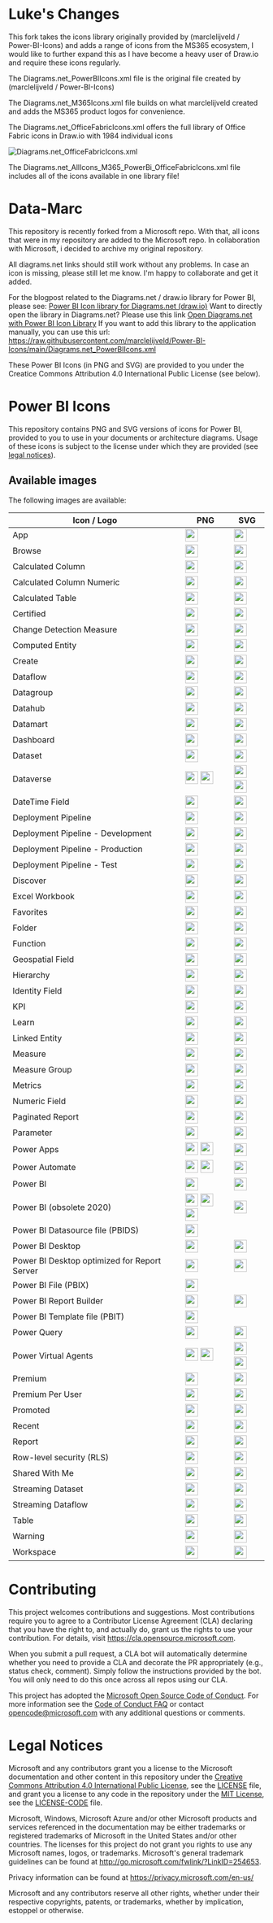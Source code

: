 # Luke's Changes
This fork takes the icons library originally provided by (marclelijveld / Power-BI-Icons) and adds a range of icons from the MS365 ecosystem, I would like to further expand this as I have become a heavy user of Draw.io and require these icons regularly.

The Diagrams.net_PowerBIIcons.xml file is the original file created by (marclelijveld / Power-BI-Icons)

The Diagrams.net_M365Icons.xml file builds on what marclelijveld created and adds the MS365 product logos for convenience.

The Diagrams.net_OfficeFabricIcons.xml offers the full library of Office Fabric icons in Draw.io with 1984 individual icons

![Diagrams.net_OfficeFabricIcons.xml](https://user-images.githubusercontent.com/33621585/235295536-96ec3f28-3e25-4295-b856-65dff9bc0c84.png)

The Diagrams.net_AllIcons_M365_PowerBi_OfficeFabricIcons.xml file includes all of the icons available in one library file!

# Data-Marc
This repository is recently forked from a Microsoft repo. With that, all icons that were in my repository are added to the Microsoft repo. 
In collaboration with Microsoft, i decided to archive my original repository. 

All diagrams.net links should still work without any problems. 
In case an icon is missing, please still let me know. I'm happy to collaborate and get it added. 

For the blogpost related to the Diagrams.net / draw.io library for Power BI, please see: 
[Power BI Icon library for Diagrams.net (draw.io)](https://data-marc.com/2021/06/30/power-bi-icon-library-now-includes-official-icons-to-use-in-draw-io-diagrams-net/)
Want to directly open the library in Diagrams.net? Please use this link [Open Diagrams.net with Power BI Icon Library](https://app.diagrams.net/?splash=0&clibs=Uhttps%3A%2F%2Fraw.githubusercontent.com%2Fmarclelijveld%2FPower-BI-Icons%2Fmaster%2FDiagrams.net_PowerBIIcons.xml) If you want to add this library to the application manually, you can use this url: https://raw.githubusercontent.com/marclelijveld/Power-BI-Icons/main/Diagrams.net_PowerBIIcons.xml 



These Power BI Icons (in PNG and SVG) are provided to you under the Creatice Commons Attribution 4.0 International Public License (see below).
# Power BI Icons

This repository contains PNG and SVG versions of icons for Power BI, provided to you to use in your documents or architecture diagrams.
Usage of these icons is subject to the license under which they are provided (see [legal notices](#legal-notices)).

## Available images
The following images are available:

|Icon / Logo|PNG|SVG|
|--|--|--|
|App|<a href="PNG/App.png"><img src="PNG/App.png" height="25"/></a>|<a href="SVG/App.svg"><img src="SVG/App.svg" height="25"/></a>|
|Browse|<a href="PNG/Browse.png"><img src="PNG/Browse.png" height="25"/></a>|<a href="SVG/Browse.svg"><img src="SVG/Browse.svg" height="25"/></a>|
|Calculated Column|<a href="PNG/Calculated-Column.png"><img src="PNG/Calculated-Column.png" height="25"/></a>|<a href="SVG/Calculated-Column.svg"><img src="SVG/Calculated-Column.svg" height="25"/></a>|
|Calculated Column Numeric|<a href="PNG/Calculated-Column-Numeric.png"><img src="PNG/Calculated-Column-Numeric.png" height="25"/></a>|<a href="SVG/Calculate-Column-Numeric.svg"><img src="SVG/Calculated-Column-Numeric.svg" height="25"/></a>|
|Calculated Table|<a href="PNG/Calculated-Table.png"><img src="PNG/Calculated-Table.png" height="25"/></a>|<a href="SVG/Calculated-Table.svg"><img src="SVG/Calculated-Table.svg" height="25"/></a>|
|Certified|<a href="PNG/Certified.png"><img src="PNG/Certified.png" height="25"/></a>|<a href="SVG/Certified.svg"><img src="SVG/Certified.svg" height="25"/></a>|
|Change Detection Measure|<a href="PNG/Change-Detection-Measure.png"><img src="PNG/Change-Detection-Measure.png" height="25"/></a>|<a href="SVG/Change-Detection-Measure.svg"><img src="SVG/Change-Detection-Measure.svg" height="25"/></a>|
|Computed Entity|<a href="PNG/Computed-Entity.png"><img src="PNG/Computed-Entity.png" height="25"/></a>|<a href="SVG/Computed-Entity.svg"><img src="SVG/Computed-Entity.svg" height="25"/></a>|
|Create|<a href="PNG/Create.png"><img src="PNG/Create.png" height="25"/></a>|<a href="SVG/Create.svg"><img src="SVG/Create.svg" height="25"/></a>|
|Dataflow|<a href="PNG/Dataflow.png"><img src="PNG/Dataflow.png" height="25"/></a>|<a href="SVG/Dataflow.svg"><img src="SVG/Dataflow.svg" height="25"/></a>|
|Datagroup|<a href="PNG/Datagroup.png"><img src="PNG/Datagroup.png" height="25"/></a>|<a href="SVG/Datagroup.svg"><img src="SVG/Datagroup.svg" height="25"/></a>|
|Datahub|<a href="PNG/Datahub.png"><img src="PNG/Datahub.png" height="25"/></a>|<a href="SVG/Datahub.svg"><img src="SVG/Datahub.svg" height="25"/></a>|
|Datamart|<a href="PNG/Datamart.png"><img src="PNG/Datamart.png" height="25"/></a>|<a href="SVG/Datamart.svg"><img src="SVG/Datamart.svg" height="25"/></a>|
|Dashboard|<a href="PNG/Dashboard.png"><img src="PNG/Dashboard.png" height="25"/></a>|<a href="SVG/Dashboard.svg"><img src="SVG/Dashboard.svg" height="25"/></a>|
|Dataset|<a href="PNG/Dataset.png"><img src="PNG/Dataset.png" height="25"/></a>|<a href="SVG/Dataset.svg"><img src="SVG/Dataset.svg" height="25"/></a>|
|Dataverse|<a href="PNG/Dataverse.png"><img src="PNG/Dataverse.png" height="25"/></a>&nbsp;<a href="PNG/Dataverse-Colored.png"><img src="PNG/Dataverse-Colored.png" height="25"/></a>|<a href="SVG/Dataverse.svg"><img src="SVG/Dataverse.svg" height="25"/></a>&nbsp;<a href="SVG/Dataverse-Colored.svg"><img src="SVG/Dataverse-Colored.svg" height="25"/></a>|
|DateTime Field|<a href="PNG/DateTime-Field.png"><img src="PNG/DateTime-Field.png" height="25"/></a>|<a href="SVG/DateTime-Field.svg"><img src="SVG/DateTime-Field.svg" height="25"/></a>|
|Deployment Pipeline|<a href="PNG/Deployment-Pipeline.png"><img src="PNG/Deployment-Pipeline.png" height="25"/></a>|<a href="SVG/Deployment-Pipeline.svg"><img src="SVG/Deployment-Pipeline.svg" height="25"/></a>|
|Deployment Pipeline - Development|<a href="PNG/Deployment-Pipeline-Development.png"><img src="PNG/Deployment-Pipeline-Development.png" height="25"/></a>|<a href="SVG/Deployment-Pipeline-Development.svg"><img src="SVG/Deployment-Pipeline-Development.svg" height="25"/></a>|
|Deployment Pipeline - Production|<a href="PNG/Deployment-Pipeline-Production.png"><img src="PNG/Deployment-Pipeline-Production.png" height="25"/></a>|<a href="SVG/Deployment-Pipeline-Production.svg"><img src="SVG/Deployment-Pipeline-Production.svg" height="25"/></a>|
|Deployment Pipeline - Test|<a href="PNG/Deployment-Pipeline-Test.png"><img src="PNG/Deployment-Pipeline-Test.png" height="25"/></a>|<a href="SVG/Deployment-Pipeline-Test.svg"><img src="SVG/Deployment-Pipeline-Test.svg" height="25"/></a>|
|Discover|<a href="PNG/Discover.png"><img src="PNG/Discover.png" height="25"/></a>|<a href="SVG/Discover.svg"><img src="SVG/Discover.svg" height="25"/></a>|
|Excel Workbook|<a href="PNG/Excel-Workbook.png"><img src="PNG/Excel-Workbook.png" height="25"/></a>|<a href="SVG/Excel-Workbook.svg"><img src="SVG/Excel-Workbook.svg" height="25"/></a>|
|Favorites|<a href="PNG/Favorites.png"><img src="PNG/Favorites.png" height="25"/></a>|<a href="SVG/Favorites.svg"><img src="SVG/Favorites.svg" height="25"/></a>|
|Folder|<a href="PNG/Folder.png"><img src="PNG/Folder.png" height="25"/></a>|<a href="SVG/Folder.svg"><img src="SVG/Folder.svg" height="25"/></a>|
|Function|<a href="PNG/Function.png"><img src="PNG/Function.png" height="25"/></a>|<a href="SVG/Function.svg"><img src="SVG/Function.svg" height="25"/></a>|
|Geospatial Field|<a href="PNG/Geospatial-Field.png"><img src="PNG/Geospatial-Field.png" height="25"/></a>|<a href="SVG/Geospatial-Field.svg"><img src="SVG/Geospatial-Field.svg" height="25"/></a>|
|Hierarchy|<a href="PNG/Hierarchy.png"><img src="PNG/Hierarchy.png" height="25"/></a>|<a href="SVG/Hierarchy.svg"><img src="SVG/Hierarchy.svg" height="25"/></a>|
|Identity Field|<a href="PNG/Identity-Field.png"><img src="PNG/Identity-Field.png" height="25"/></a>|<a href="SVG/Identity-Field.svg"><img src="SVG/Identity-Field.svg" height="25"/></a>|
|KPI|<a href="PNG/KPI.png"><img src="PNG/KPI.png" height="25"/></a>|<a href="SVG/KPI.svg"><img src="SVG/KPI.svg" height="25"/></a>|
|Learn|<a href="PNG/Learn.png"><img src="PNG/Learn.png" height="25"/></a>|<a href="SVG/Learn.svg"><img src="SVG/Learn.svg" height="25"/></a>|
|Linked Entity|<a href="PNG/Linked-Entity.png"><img src="PNG/Linked-Entity.png" height="25"/></a>|<a href="SVG/Linked-Entity.svg"><img src="SVG/Linked-Entity.svg" height="25"></a>|
|Measure|<a href="PNG/Measure.png"><img src="PNG/Measure.png" height="25"/></a>|<a href="SVG/Measure.svg"><img src="SVG/Measure.svg" height="25"/></a>|
|Measure Group|<a href="PNG/Measure-Group.png"><img src="PNG/Measure-Group.png" height="25"/></a>|<a href="SVG/Measure-Group.svg"><img src="SVG/Measure-Group.svg" height="25"/></a>|
|Metrics|<a href="PNG/Metrics.png"><img src="PNG/Metrics.png" height="25"/></a>|<a href="SVG/Metrics.svg"><img src="SVG/Metrics.svg" height="25"/></a>|
|Numeric Field|<a href="PNG/Numeric-Field.png"><img src="PNG/Numeric-Field.png" height="25"/></a>|<a href="SVG/Numeric-Field.svg"><img src="SVG/Numeric-Field.svg" height="25"/></a>|
|Paginated Report|<a href="PNG/Paginated-Report.png"><img src="PNG/Paginated-Report.png" height="25"/></a>|<a href="SVG/Paginated-Report.svg"><img src="SVG/Paginated-Report.svg" height="25"/></a>|
|Parameter|<a href="PNG/Parameter.png"><img src="PNG/Parameter.png" height="25"/></a>|<a href="SVG/Parameter.svg"><img src="SVG/Parameter.svg" height="25"/></a>|
|Power Apps|<a href="PNG/Power-Apps.png"><img src="PNG/Power-Apps.png" height="25"/></a>&nbsp;<a href="PNG/Power-Apps-Colored.png"><img src="PNG/Power-Apps-Colored.png" height="25"/></a>|<a href="SVG/Power-Apps.svg"><img src="SVG/Power-Apps.svg" height="25"/></a>|
|Power Automate|<a href="PNG/Power-Automate.png"><img src="PNG/Power-Automate.png" height="25"/></a>&nbsp;<a href="PNG/Power-Automate-Colored.png"><img src="PNG/Power-Automate-Colored.png" height="25"/></a>|<a href="SVG/Powe-rAutomate.svg"><img src="SVG/Power-Automate.svg" height="25"/></a>|
|Power BI|<a href="PNG/Power-BI.png"><img src="PNG/Power-BI.png" height="25"/></a>|<a href="SVG/Power-BI.svg"><img src="SVG/Power-BI.svg" height="25"/></a>|
|Power BI (obsolete 2020)|<a href="PNG/Icon-Obsolete2020.png"><img src="PNG/Icon-Obsolete2020.png" height="25"/></a>&nbsp;<a href="PNG/Icon-Obsolete2020Black.png"><img src="PNG/Icon-Obsolete2020Black.png" height="25"/></a>&nbsp;<a href="PNG/Icon-Obsolete2020Yellow.png"><img src="PNG/Icon-Obsolete2020Yellow.png" height="25"/></a>|<a href="SVG/Icon-Obsolete2020.svg"><img src="SVG/Icon-Obsolete2020.svg" height="25"/></a>|
|Power BI Datasource file (PBIDS)|<a href="PNG/pbids.png"><img src="PNG/pbids.png" height="25"/></a>||
|Power BI Desktop|<a href="PNG/Desktop.png"><img src="PNG/Desktop.png" height="25"/></a>|<a href="SVG/Desktop.svg"><img src="SVG/Desktop.svg" height="25"/></a>|
|Power BI Desktop optimized for Report Server|<a href="PNG/DesktopRS.png"><img src="PNG/DesktopRS.png" height="25"/></a>|<a href="SVG/DesktopRS.svg"><img src="SVG/DesktopRS.svg" height="25"/></a>|
|Power BI File (PBIX)|<a href="PNG/pbix.png"><img src="PNG/pbix.png" height="25"/></a>||
|Power BI Report Builder|<a href="PNG/Report-Builder.png"><img src="PNG/Report-Builder.png" height="25"/></a>|<a href="SVG/Report-Builder.svg"><img src="SVG/Report-Builder.svg" height="25"/></a>|
|Power BI Template file (PBIT)|<a href="PNG/pbit.png"><img src="PNG/pbit.png" height="25"/></a>||
|Power Query|<a href="PNG/Power-Query-Colored.png"><img src="PNG/Power-Query-Colored.png" height="25"/></a>|<a href="SVG/Power-Query-Colored.svg"><img src="SVG/Power-Query-Colored.svg" height="25"/></a>|
|Power Virtual Agents|<a href="PNG/Power-Virtual-Agents.png"><img src="PNG/Power-Virtual-Agents.png" height="25"/></a>&nbsp;<a href="PNG/Power-Virtual-Agents-Colored.png"><img src="PNG/Power-Virtual-Agents-Colored.png" height="25"/></a>|<a href="SVG/Power-Virtual-Agents.svg"><img src="SVG/Power-Virtual-Agents.svg" height="25"/></a>&nbsp;<a href="SVG/Power-Virtual-Agents-Colored.svg"><img src="SVG/Power-Virtual-Agents-Colored.svg" height="25"/></a>|
|Premium|<a href="PNG/Premium.png"><img src="PNG/Premium.png" height="25"/></a>|<a href="SVG/Premium.svg"><img src="SVG/Premium.svg" height="25"/></a>|
|Premium Per User|<a href="PNG/Premium-Per-User.png"><img src="PNG/Premium-Per-User.png" height="25"/></a>|<a href="SVG/Premium-Pe-rUser.svg"><img src="SVG/Premium-Per-User.svg" height="25"/></a>|
|Promoted|<a href="PNG/Promoted.png"><img src="PNG/Promoted.png" height="25"/></a>|<a href="SVG/Promoted.svg"><img src="SVG/Promoted.svg" height="25"/></a>|
|Recent|<a href="PNG/Recent.png"><img src="PNG/Recent.png" height="25"/></a>|<a href="SVG/Recent.svg"><img src="SVG/Recent.svg" height="25"/></a>|
|Report|<a href="PNG/Report.png"><img src="PNG/Report.png" height="25"/></a>|<a href="SVG/Report.svg"><img src="SVG/Report.svg" height="25"/></a>|
|Row-level security (RLS)|<a href="PNG/RLS.png"><img src="PNG/RLS.png" height="25"/></a>|<a href="SVG/RLS.svg"><img src="SVG/RLS.svg" height="25"/></a>|
|Shared With Me|<a href="PNG/Shared-With-Me.png"><img src="PNG/Shared-With-Me.png" height="25"/></a>|<A href="SVG/Shared-With-Me.svg"><img src="SVG/Shared-With-Me.svg" height="25"/></a>|
|Streaming Dataset|<a href="PNG/Streaming-Dataset.png"><img src="PNG/Streaming-Dataset.png" height="25"/></a>|<A href="SVG/Streaming-Dataset.svg"><img src="SVG/Streaming-Dataset.svg" height="25"/></a>|
|Streaming Dataflow|<a href="PNG/Streaming-Dataflow.png"><img src="PNG/Streaming-Dataflow.png" height="25"/></a>|<a href="SVG/Streaming-Dataflow.svg"><img src="SVG/Streaming-Dataflow.svg" height="25"/></a>|
|Table|<a href="PNG/Table.png"><img src="PNG/Table.png" height="25"/></a>|<a href="SVG/Table.svg"><img src="SVG/Table.svg" height="25"/></a>|
|Warning|<a href="PNG/Warning.png"><img src="PNG/Warning.png" height="25"/></a>|<a href="SVG/Warning.svg"><img src="SVG/Warning.svg" height="25"/></a>|
|Workspace|<a href="PNG/Workspace.png"><img src="PNG/Workspace.png" height="25"/></a>|<a href="SVG/Workspace.svg"><img src="SVG/Workspace.svg" height="25"/></a>|

# Contributing


This project welcomes contributions and suggestions.  Most contributions require you to agree to a
Contributor License Agreement (CLA) declaring that you have the right to, and actually do, grant us
the rights to use your contribution. For details, visit https://cla.opensource.microsoft.com.

When you submit a pull request, a CLA bot will automatically determine whether you need to provide
a CLA and decorate the PR appropriately (e.g., status check, comment). Simply follow the instructions
provided by the bot. You will only need to do this once across all repos using our CLA.

This project has adopted the [Microsoft Open Source Code of Conduct](https://opensource.microsoft.com/codeofconduct/).
For more information see the [Code of Conduct FAQ](https://opensource.microsoft.com/codeofconduct/faq/) or
contact [opencode@microsoft.com](mailto:opencode@microsoft.com) with any additional questions or comments.

# Legal Notices

Microsoft and any contributors grant you a license to the Microsoft documentation and other content
in this repository under the [Creative Commons Attribution 4.0 International Public License](https://creativecommons.org/licenses/by/4.0/legalcode),
see the [LICENSE](LICENSE) file, and grant you a license to any code in the repository under the [MIT License](https://opensource.org/licenses/MIT), see the
[LICENSE-CODE](LICENSE-CODE) file.

Microsoft, Windows, Microsoft Azure and/or other Microsoft products and services referenced in the documentation
may be either trademarks or registered trademarks of Microsoft in the United States and/or other countries.
The licenses for this project do not grant you rights to use any Microsoft names, logos, or trademarks.
Microsoft's general trademark guidelines can be found at http://go.microsoft.com/fwlink/?LinkID=254653.

Privacy information can be found at https://privacy.microsoft.com/en-us/

Microsoft and any contributors reserve all other rights, whether under their respective copyrights, patents,
or trademarks, whether by implication, estoppel or otherwise.
